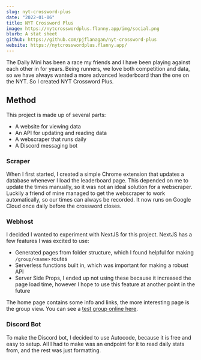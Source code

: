 ```yaml
---
slug: nyt-crossword-plus
date: "2022-01-06"
title: NYT Crossword Plus
image: https://nytcrosswordplus.flanny.app/img/social.png
blurb: A stat sheet
github: https://github.com/pjflanagan/nyt-crossword-plus
website: https://nytcrosswordplus.flanny.app/
---
```


The Daily Mini has been a race my friends and I have been playing against each other in for years. Being runners, we love both competition and data, so we have always wanted a more advanced leaderboard than the one on the NYT. So I created NYT Crossword Plus.

## Method

This project is made up of several parts:
- A website for viewing data
- An API for updating and reading data
- A webscraper that runs daily
- A Discord messaging bot

### Scraper

When I first started, I created a simple Chrome extension that updates a database whenever I load the leaderboard page. This depended on me to update the times manually, so it was not an ideal solution for a webscraper. Luckily a friend of mine managed to get the webscraper to work automatically, so our times can always be recorded. It now runs on Google Cloud once daily before the crossword closes.

### Webhost

I decided I wanted to experiment with NextJS for this project. NextJS has a few features I was excited to use:

- Generated pages from folder structure, which I found helpful for making `/group/<name>` routes
- Serverless functions built in, which was important for making a robust API
- Server Side Props, I ended up not using these because it increased the page load time, however I hope to use this feature at another point in the future

The home page contains some info and links, the more interesting page is the group view. You can see a [test group online here](https://nytcrosswordplus.flanny.app/group/test).

### Discord Bot

To make the Discord bot, I decided to use Autocode, because it is free and easy to setup. All I had to make was an endpoint for it to read daily stats from, and the rest was just formatting.